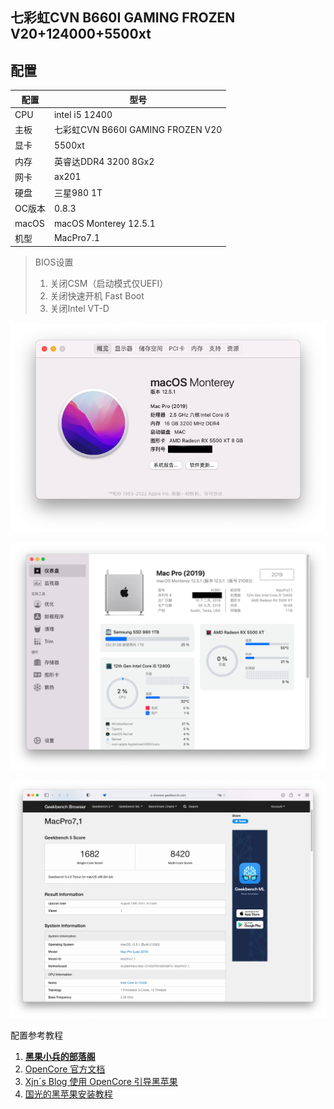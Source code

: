 ## **七彩虹CVN B660I GAMING FROZEN V20+124000+5500xt**

## 配置

| 配置   | 型号                              |
| ------ | --------------------------------- |
| CPU    | intel i5 12400                    |
| 主板   | 七彩虹CVN B660I GAMING FROZEN V20 |
| 显卡   | 5500xt                            |
| 内存   | 英睿达DDR4 3200 8Gx2              |
| 网卡   | ax201                             |
| 硬盘   | 三星980 1T                        |
| OC版本 | 0.8.3                             |
| macOS  | macOS Monterey 12.5.1             |
| 机型   | MacPro7.1                         |

> BIOS设置
>
> 1. 关闭CSM（启动模式仅UEFI）
> 2. 关闭快速开机 Fast Boot
> 3. 关闭Intel VT-D

![截屏2022-08-28 09.13.31](README.assets/%E6%88%AA%E5%B1%8F2022-08-28%2009.17.58.png)

![截屏2022-08-28 09.13.31](README.assets/%E6%88%AA%E5%B1%8F2022-08-28%2009.13.31.png)

![截屏2022-08-28 09.24.39](README.assets/%E6%88%AA%E5%B1%8F2022-08-28%2009.24.39.png)

配置参考教程

1. [**黑果小兵的部落阁**](https://blog.daliansky.net/)
2. [OpenCore 官方文档](https://github.com/acidanthera/OpenCorePkg/blob/master/Docs/Configuration.pdf)
3. [Xjn´s Blog 使用 OpenCore 引导黑苹果](https://blog.xjn819.com/post/opencore-guide.html)
4. [国光的黑苹果安装教程](https://apple.sqlsec.com)

